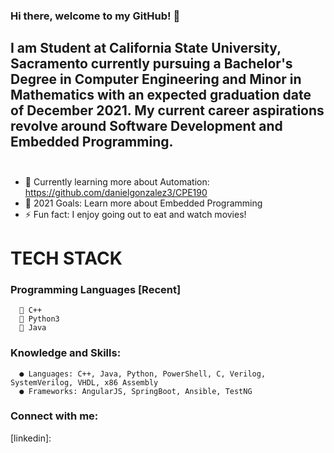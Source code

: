 ### Hi there, welcome to my GitHub! 👋

## I am Student at California State University, Sacramento currently pursuing a Bachelor's Degree in Computer Engineering and Minor in Mathematics with an expected graduation date of December 2021. My current career aspirations revolve around Software Development and Embedded Programming. <br></br>


- 🌱 Currently learning more about Automation: <a>https://github.com/danielgonzalez3/CPE190</a>
- 🥅 2021 Goals: Learn more about Embedded Programming
- ⚡ Fun fact: I enjoy going out to eat and watch movies! 

# TECH STACK
  ### Programming Languages [Recent]
      🤖 C++
      🐍 Python3
      🦾 Java
      
  ### Knowledge and Skills:
      ● Languages: C++, Java, Python, PowerShell, C, Verilog, SystemVerilog, VHDL, x86 Assembly
      ● Frameworks: AngularJS, SpringBoot, Ansible, TestNG

### Connect with me:



[linkedin]: 
